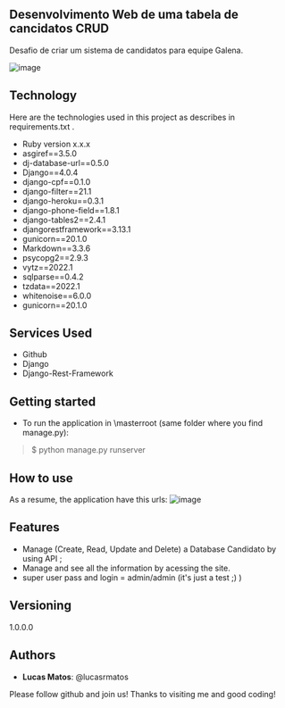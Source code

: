 
 
## Desenvolvimento Web de uma tabela de cancidatos CRUD
 
Desafio de criar um sistema de candidatos para equipe Galena.

![image](https://user-images.githubusercontent.com/39964162/166125101-bd5b2ac3-3425-4377-b62a-19d6b494a280.png)
 
## Technology
 
Here are the technologies used in this project as describes in requirements.txt .
 
* Ruby version  x.x.x
* asgiref==3.5.0
* dj-database-url==0.5.0
* Django==4.0.4
* django-cpf==0.1.0
* django-filter==21.1
* django-heroku==0.3.1
* django-phone-field==1.8.1
* django-tables2==2.4.1
* djangorestframework==3.13.1
* gunicorn==20.1.0
* Markdown==3.3.6
* psycopg2==2.9.3
* vytz==2022.1
* sqlparse==0.4.2
* tzdata==2022.1
* whitenoise==6.0.0
* gunicorn==20.1.0
 
 
## Services Used
 
* Github
* Django
* Django-Rest-Framework

 
## Getting started
 
* To run the application in \masterroot (same folder where you find manage.py):
>    $ python manage.py runserver

 
## How to use
 
As a resume, the application have this urls:
 ![image](https://user-images.githubusercontent.com/39964162/166124828-2e1893b0-3e59-4ec7-9b39-c7227fa299af.png)

 
## Features
 
  - Manage (Create, Read, Update and Delete) a Database Candidato by using API ;
  - Manage and see all the information by acessing the site.
  - super user pass and login = admin/admin (it's just a test ;) )
 
 
## Versioning
 
1.0.0.0
 
 
## Authors
 
* **Lucas Matos**: @lucasrmatos
 
 
Please follow github and join us!
Thanks to visiting me and good coding!
